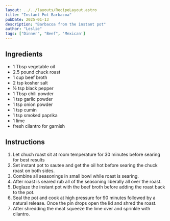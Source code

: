 ```yaml
---
layout: ../../layouts/RecipeLayout.astro
title: "Instant Pot Barbacoa"
pubDate: 2025-01-13
description: "Barbacoa from the instant pot"
author: "Leslie"
tags: ["Dinner", "Beef", 'Mexican']
---
```


<h2 class='text-2xl py-4'>Ingredients</h2>
<ul class='list-disc ms-4 ps-4 py-2'>
    <li>1 Tbsp vegetable oil</li>
    <li>2.5 pound chuck roast</li>
    <li>1 cup beef broth</li>
    <li>2 tsp kosher salt</li>
    <li>½ tsp black pepper</li>
    <li>1 Tbsp chili powder</li>
    <li>1 tsp garlic powder</li>
    <li>1 tsp onion powder</li>
    <li>1 tsp cumin</li>
    <li>1 tsp smoked paprika</li>
    <li>1 lime</li>
    <li>fresh cilantro for garnish</li>
</ul>
<h2 class='text-2xl py-4'>Instructions</h2>
<ol class='list-decimal ms-4 ps-4 py-2'>
    <li>Let chuch roast sit at room temperature for 30 minutes before searing for best results</li>
    <li>Set instant pot to sautee and get the oil hot before searing the chuck roast on both sides.</li>
    <li>Combine all seasonings in small bowl while roast is searing.</li>
    <li>After roast is seared rub all of the seasoning liberally all over the roast.</li>
    <li>Deglaze the instant pot with the beef broth before adding the roast back to the pot.</li>
    <li>Seal the pot and cook at high pressure for 90 minutes followed by a natural release. Once the pin drops open the lid and shred the roast.</li>
    <li>After shredding the meat squeeze the lime over and sprinkle with cilantro.</li>
</ol>
